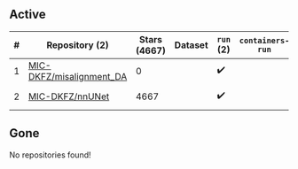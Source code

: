 ## Active
| # | Repository (2) | Stars (4667) | Dataset | `run` (2) | `containers-run` | Last Modified |
| --- | --- | --- | --- | --- | --- | --- |
| 1 | [MIC-DKFZ/misalignment_DA](https://github.com/MIC-DKFZ/misalignment_DA) | 0 |  | :heavy_check_mark: |  | 2023-12-15 09:47:46+00:00 |
| 2 | [MIC-DKFZ/nnUNet](https://github.com/MIC-DKFZ/nnUNet) | 4667 |  | :heavy_check_mark: |  | 2024-02-08 13:47:00+00:00 |

## Gone
No repositories found!
